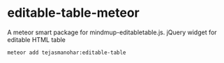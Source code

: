 editable-table-meteor
=====================

A meteor smart package for mindmup-editabletable.js. jQuery widget for editable HTML table

`meteor add tejasmanohar:editable-table`
